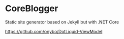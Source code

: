 # CoreBlogger
Static site generator based on Jekyll but with .NET Core



https://github.com/onybo/DotLiquid-ViewModel